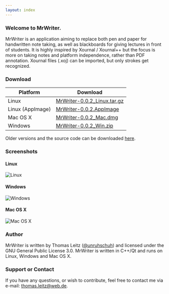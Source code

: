 ```yaml
---
layout: index
---
```


### Welcome to MrWriter.
MrWriter is an application aiming to replace both pen and paper for handwritten note taking, as well as blackboards for giving lectures in front of students. It is highly inspired by Xournal / Xournal++ but the focus is more on taking notes and platform independence, rather than PDF annotation. Xournal files (.xoj) can be imported, but only strokes get recognized.

### Download

| Platform | Download |
| --- | --- |
| Linux | [MrWriter-0.0.2_Linux.tar.gz](https://github.com/unruhschuh/MrWriter/releases/download/v0.0.2/MrWriter-0.0.2_Linux.tar.gz) |
| Linux (AppImage) | [MrWriter-0.0.2.AppImage](https://github.com/unruhschuh/MrWriter/releases/download/v0.0.2/MrWriter-0.0.2.AppImage) |
| Mac OS X | [MrWriter-0.0.2_Mac.dmg](https://github.com/unruhschuh/MrWriter/releases/download/v0.0.2/MrWriter-0.0.2_Mac.dmg) |
| Windows | [MrWriter-0.0.2_Win.zip](https://github.com/unruhschuh/MrWriter/releases/download/v0.0.2/MrWriter-0.0.2_Win.zip) |

Older versions and the source code can be downloaded [here](https://github.com/unruhschuh/MrWriter/releases).

### Screenshots
#### Linux
![Linux](https://cloud.githubusercontent.com/assets/13489581/12101731/9be44ec4-b336-11e5-9e89-452f41a62308.png)

#### Windows
![Windows](https://cloud.githubusercontent.com/assets/13489581/12101734/9beadb18-b336-11e5-9d0a-4fbea52786ae.png)

#### Mac OS X
![Mac OS X](https://cloud.githubusercontent.com/assets/13489581/12101733/9be8b004-b336-11e5-97bc-9ffb5ca139df.png)

### Author
MrWriter is written by Thomas Leitz ([@unruhschuh](http://github.com/unruhschuh)) and licensed under the GNU General Public License 3.0. MrWriter is written in C++/Qt and runs on Linux, Windows and Mac OS X.

### Support or Contact
If you have any questions, or wish to contribute, feel free to contact me via e-mail: thomas.leitz@web.de.

